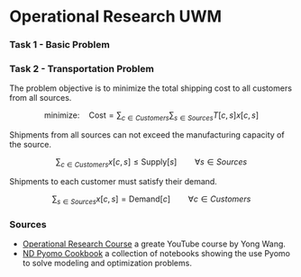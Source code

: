 # Operational Research UWM

### Task 1 - Basic Problem

### Task 2 - Transportation Problem
The problem objective is to minimize the total shipping cost to all customers from all sources. 

$$\mbox{minimize:}\quad \mbox{Cost} = \sum_{c \in Customers}\sum_{s \in Sources} T[c,s] x[c,s]$$

Shipments from all sources can not exceed the manufacturing capacity of the source.

$$\sum_{c \in Customers} x[c,s] \leq \mbox{Supply}[s] \qquad \forall s \in Sources$$

Shipments to each customer must satisfy their demand.

$$\sum_{s\in Sources} x[c,s] = \mbox{Demand}[c] \qquad \forall c \in Customers$$

### Sources
* [Operational Research Course](https://www.youtube.com/playlist?list=PLgA4wLGrqI-ll9OSJmR5nU4lV4_aNTgKx) a greate YouTube course by 
Yong Wang.
* [ND Pyomo Cookbook](https://jckantor.github.io/ND-Pyomo-Cookbook/README.html) a collection of notebooks showing the use Pyomo to solve modeling and optimization problems.
